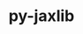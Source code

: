 ---
title: "py-jaxlib"
layout: cache
categories: [package, develop]
meta: {"versions": ["0.4.28", "0.4.3", "0.4.31"], "compilers": ["gcc@=11.4.0", "gcc@=13.2.0", "gcc@=9.4.0"], "oss": ["ubuntu20.04", "ubuntu22.04", "ubuntu24.04"], "platforms": ["linux"], "targets": ["aarch64", "neoverse_v1", "ppc64le", "x86_64_v3"], "stacks": ["e4s", "e4s-neoverse_v1", "e4s-power", "ml-linux-aarch64-cpu", "ml-linux-aarch64-cuda", "ml-linux-x86_64-cpu", "ml-linux-x86_64-cuda", "root"], "num_specs": 79, "num_specs_by_stack": {"root": 79, "e4s-power": 2, "e4s-neoverse_v1": 3, "e4s": 8, "ml-linux-aarch64-cpu": 14, "ml-linux-aarch64-cuda": 16, "ml-linux-x86_64-cpu": 16, "ml-linux-x86_64-cuda": 16}}
spec_details: [{"hash": "mm3jfiluusjzstmevbyrzot6gztkd2oj", "compiler": "gcc@=9.4.0", "versions": ["0.4.3"], "os": "ubuntu20.04", "platform": "linux", "target": "ppc64le", "variants": ["build_system=python_pip", "+cuda", "cuda_arch=70", "+nccl", "patches=4dfb9f3", "~rocm"], "stacks": ["root", "e4s-power"], "size": "-", "tarball": "https://binaries.spack.io/develop/build_cache/linux-ubuntu20.04-ppc64le/gcc-9.4.0/py-jaxlib-0.4.3/linux-ubuntu20.04-ppc64le-gcc-9.4.0-py-jaxlib-0.4.3-mm3jfiluusjzstmevbyrzot6gztkd2oj.spack"}, {"hash": "b3wkxexwfpt4bypsyhsbnpqor7hgoekw", "compiler": "gcc@=9.4.0", "versions": ["0.4.3"], "os": "ubuntu20.04", "platform": "linux", "target": "ppc64le", "variants": ["build_system=python_pip", "+cuda", "cuda_arch=70", "+nccl", "patches=4dfb9f3", "~rocm"], "stacks": ["root", "e4s-power"], "size": "-", "tarball": "https://binaries.spack.io/develop/build_cache/linux-ubuntu20.04-ppc64le/gcc-9.4.0/py-jaxlib-0.4.3/linux-ubuntu20.04-ppc64le-gcc-9.4.0-py-jaxlib-0.4.3-b3wkxexwfpt4bypsyhsbnpqor7hgoekw.spack"}, {"hash": "fv5ep4kpuacjq5g25bn42ejrj7dfqtea", "compiler": "gcc@=11.4.0", "versions": ["0.4.31"], "os": "ubuntu22.04", "platform": "linux", "target": "neoverse_v1", "variants": ["build_system=python_pip", "~cuda", "patches=2c5386e", "~rocm"], "stacks": ["root", "e4s-neoverse_v1"], "size": "-", "tarball": "https://binaries.spack.io/develop/build_cache/linux-ubuntu22.04-neoverse_v1/gcc-11.4.0/py-jaxlib-0.4.31/linux-ubuntu22.04-neoverse_v1-gcc-11.4.0-py-jaxlib-0.4.31-fv5ep4kpuacjq5g25bn42ejrj7dfqtea.spack"}, {"hash": "x5yz6vgygnohdhl6dnlnxejdjcune2hg", "compiler": "gcc@=11.4.0", "versions": ["0.4.31"], "os": "ubuntu22.04", "platform": "linux", "target": "neoverse_v1", "variants": ["build_system=python_pip", "~cuda", "patches=2c5386e", "~rocm"], "stacks": ["root", "e4s-neoverse_v1"], "size": "-", "tarball": "https://binaries.spack.io/develop/build_cache/linux-ubuntu22.04-neoverse_v1/gcc-11.4.0/py-jaxlib-0.4.31/linux-ubuntu22.04-neoverse_v1-gcc-11.4.0-py-jaxlib-0.4.31-x5yz6vgygnohdhl6dnlnxejdjcune2hg.spack"}, {"hash": "sthjijlumkvitg7knhw3zfhuizt2vmy6", "compiler": "gcc@=11.4.0", "versions": ["0.4.31"], "os": "ubuntu22.04", "platform": "linux", "target": "neoverse_v1", "variants": ["build_system=python_pip", "~cuda", "patches=2c5386e", "~rocm"], "stacks": ["root", "e4s-neoverse_v1"], "size": "-", "tarball": "https://binaries.spack.io/develop/build_cache/linux-ubuntu22.04-neoverse_v1/gcc-11.4.0/py-jaxlib-0.4.31/linux-ubuntu22.04-neoverse_v1-gcc-11.4.0-py-jaxlib-0.4.31-sthjijlumkvitg7knhw3zfhuizt2vmy6.spack"}, {"hash": "4pcpxmemr5ry3j36modoaheym2beo3kg", "compiler": "gcc@=11.4.0", "versions": ["0.4.31"], "os": "ubuntu22.04", "platform": "linux", "target": "x86_64_v3", "variants": ["build_system=python_pip", "~cuda", "~rocm"], "stacks": ["root", "e4s"], "size": "-", "tarball": "https://binaries.spack.io/develop/build_cache/linux-ubuntu22.04-x86_64_v3/gcc-11.4.0/py-jaxlib-0.4.31/linux-ubuntu22.04-x86_64_v3-gcc-11.4.0-py-jaxlib-0.4.31-4pcpxmemr5ry3j36modoaheym2beo3kg.spack"}, {"hash": "6somykklipkkyb6544yonddq7p6brbhi", "compiler": "gcc@=11.4.0", "versions": ["0.4.31"], "os": "ubuntu22.04", "platform": "linux", "target": "x86_64_v3", "variants": ["build_system=python_pip", "~cuda", "~rocm"], "stacks": ["root", "e4s"], "size": "-", "tarball": "https://binaries.spack.io/develop/build_cache/linux-ubuntu22.04-x86_64_v3/gcc-11.4.0/py-jaxlib-0.4.31/linux-ubuntu22.04-x86_64_v3-gcc-11.4.0-py-jaxlib-0.4.31-6somykklipkkyb6544yonddq7p6brbhi.spack"}, {"hash": "pvinkx7v23md6yvokuqjxkyhy2ncqhlp", "compiler": "gcc@=11.4.0", "versions": ["0.4.31"], "os": "ubuntu22.04", "platform": "linux", "target": "x86_64_v3", "variants": ["build_system=python_pip", "~cuda", "~rocm"], "stacks": ["root", "e4s"], "size": "-", "tarball": "https://binaries.spack.io/develop/build_cache/linux-ubuntu22.04-x86_64_v3/gcc-11.4.0/py-jaxlib-0.4.31/linux-ubuntu22.04-x86_64_v3-gcc-11.4.0-py-jaxlib-0.4.31-pvinkx7v23md6yvokuqjxkyhy2ncqhlp.spack"}, {"hash": "bg6uh2dhq2nbtrkdfr3pylpt4ot3sz7m", "compiler": "gcc@=11.4.0", "versions": ["0.4.31"], "os": "ubuntu22.04", "platform": "linux", "target": "x86_64_v3", "variants": ["build_system=python_pip", "~cuda", "~rocm"], "stacks": ["root", "e4s"], "size": "-", "tarball": "https://binaries.spack.io/develop/build_cache/linux-ubuntu22.04-x86_64_v3/gcc-11.4.0/py-jaxlib-0.4.31/linux-ubuntu22.04-x86_64_v3-gcc-11.4.0-py-jaxlib-0.4.31-bg6uh2dhq2nbtrkdfr3pylpt4ot3sz7m.spack"}, {"hash": "hrd2efgerwj376nb6vh2fivrzsi3x2xn", "compiler": "gcc@=11.4.0", "versions": ["0.4.31"], "os": "ubuntu22.04", "platform": "linux", "target": "x86_64_v3", "variants": ["build_system=python_pip", "~cuda", "~rocm"], "stacks": ["root", "e4s"], "size": "-", "tarball": "https://binaries.spack.io/develop/build_cache/linux-ubuntu22.04-x86_64_v3/gcc-11.4.0/py-jaxlib-0.4.31/linux-ubuntu22.04-x86_64_v3-gcc-11.4.0-py-jaxlib-0.4.31-hrd2efgerwj376nb6vh2fivrzsi3x2xn.spack"}, {"hash": "5d2cv2qk5wzurgsld23nxor72h7rilhe", "compiler": "gcc@=11.4.0", "versions": ["0.4.31"], "os": "ubuntu22.04", "platform": "linux", "target": "x86_64_v3", "variants": ["build_system=python_pip", "~cuda", "~rocm"], "stacks": ["root", "e4s"], "size": "-", "tarball": "https://binaries.spack.io/develop/build_cache/linux-ubuntu22.04-x86_64_v3/gcc-11.4.0/py-jaxlib-0.4.31/linux-ubuntu22.04-x86_64_v3-gcc-11.4.0-py-jaxlib-0.4.31-5d2cv2qk5wzurgsld23nxor72h7rilhe.spack"}, {"hash": "gropdmf6ij6nttgvmqnxj2apjnz2nyrn", "compiler": "gcc@=11.4.0", "versions": ["0.4.31"], "os": "ubuntu22.04", "platform": "linux", "target": "x86_64_v3", "variants": ["build_system=python_pip", "~cuda", "~rocm"], "stacks": ["root", "e4s"], "size": "-", "tarball": "https://binaries.spack.io/develop/build_cache/linux-ubuntu22.04-x86_64_v3/gcc-11.4.0/py-jaxlib-0.4.31/linux-ubuntu22.04-x86_64_v3-gcc-11.4.0-py-jaxlib-0.4.31-gropdmf6ij6nttgvmqnxj2apjnz2nyrn.spack"}, {"hash": "vkzayownfuzi6ycdlntsrygzpjt374kj", "compiler": "gcc@=11.4.0", "versions": ["0.4.31"], "os": "ubuntu22.04", "platform": "linux", "target": "x86_64_v3", "variants": ["build_system=python_pip", "~cuda", "~rocm"], "stacks": ["root", "e4s"], "size": "-", "tarball": "https://binaries.spack.io/develop/build_cache/linux-ubuntu22.04-x86_64_v3/gcc-11.4.0/py-jaxlib-0.4.31/linux-ubuntu22.04-x86_64_v3-gcc-11.4.0-py-jaxlib-0.4.31-vkzayownfuzi6ycdlntsrygzpjt374kj.spack"}, {"hash": "6jnjk3c6463tui6jzcsaaaupgfisbfly", "compiler": "gcc@=13.2.0", "versions": ["0.4.28"], "os": "ubuntu24.04", "platform": "linux", "target": "aarch64", "variants": ["build_system=python_pip", "~cuda", "patches=2c5386e", "~rocm"], "stacks": ["ml-linux-aarch64-cpu", "root"], "size": "-", "tarball": "https://binaries.spack.io/develop/build_cache/linux-ubuntu24.04-aarch64/gcc-13.2.0/py-jaxlib-0.4.28/linux-ubuntu24.04-aarch64-gcc-13.2.0-py-jaxlib-0.4.28-6jnjk3c6463tui6jzcsaaaupgfisbfly.spack"}, {"hash": "b7ctjr2ecjkratkxqbp4onbyjo53nem6", "compiler": "gcc@=13.2.0", "versions": ["0.4.28"], "os": "ubuntu24.04", "platform": "linux", "target": "aarch64", "variants": ["build_system=python_pip", "+cuda", "cuda_arch=80", "+nccl", "patches=2c5386e", "~rocm"], "stacks": ["ml-linux-aarch64-cuda", "root"], "size": "-", "tarball": "https://binaries.spack.io/develop/build_cache/linux-ubuntu24.04-aarch64/gcc-13.2.0/py-jaxlib-0.4.28/linux-ubuntu24.04-aarch64-gcc-13.2.0-py-jaxlib-0.4.28-b7ctjr2ecjkratkxqbp4onbyjo53nem6.spack"}, {"hash": "e56ul734nyu7rdd3nrfhgkbdr2tjujmr", "compiler": "gcc@=13.2.0", "versions": ["0.4.28"], "os": "ubuntu24.04", "platform": "linux", "target": "aarch64", "variants": ["build_system=python_pip", "+cuda", "cuda_arch=80", "+nccl", "patches=2c5386e", "~rocm"], "stacks": ["ml-linux-aarch64-cuda", "root"], "size": "-", "tarball": "https://binaries.spack.io/develop/build_cache/linux-ubuntu24.04-aarch64/gcc-13.2.0/py-jaxlib-0.4.28/linux-ubuntu24.04-aarch64-gcc-13.2.0-py-jaxlib-0.4.28-e56ul734nyu7rdd3nrfhgkbdr2tjujmr.spack"}, {"hash": "plqtlkqwc3dedvqijuulbyn3n5gdpdqb", "compiler": "gcc@=13.2.0", "versions": ["0.4.28"], "os": "ubuntu24.04", "platform": "linux", "target": "aarch64", "variants": ["build_system=python_pip", "+cuda", "cuda_arch=80", "+nccl", "patches=2c5386e", "~rocm"], "stacks": ["ml-linux-aarch64-cuda", "root"], "size": "-", "tarball": "https://binaries.spack.io/develop/build_cache/linux-ubuntu24.04-aarch64/gcc-13.2.0/py-jaxlib-0.4.28/linux-ubuntu24.04-aarch64-gcc-13.2.0-py-jaxlib-0.4.28-plqtlkqwc3dedvqijuulbyn3n5gdpdqb.spack"}, {"hash": "zghb4udhay5g2wjtd2ietawx2hcaqyf4", "compiler": "gcc@=13.2.0", "versions": ["0.4.28"], "os": "ubuntu24.04", "platform": "linux", "target": "aarch64", "variants": ["build_system=python_pip", "~cuda", "patches=2c5386e", "~rocm"], "stacks": ["ml-linux-aarch64-cpu", "root"], "size": "-", "tarball": "https://binaries.spack.io/develop/build_cache/linux-ubuntu24.04-aarch64/gcc-13.2.0/py-jaxlib-0.4.28/linux-ubuntu24.04-aarch64-gcc-13.2.0-py-jaxlib-0.4.28-zghb4udhay5g2wjtd2ietawx2hcaqyf4.spack"}, {"hash": "l2cbj5czl7aamkqf4anecqtxowryw42l", "compiler": "gcc@=13.2.0", "versions": ["0.4.28"], "os": "ubuntu24.04", "platform": "linux", "target": "aarch64", "variants": ["build_system=python_pip", "+cuda", "cuda_arch=80", "+nccl", "patches=2c5386e", "~rocm"], "stacks": ["ml-linux-aarch64-cuda", "root"], "size": "-", "tarball": "https://binaries.spack.io/develop/build_cache/linux-ubuntu24.04-aarch64/gcc-13.2.0/py-jaxlib-0.4.28/linux-ubuntu24.04-aarch64-gcc-13.2.0-py-jaxlib-0.4.28-l2cbj5czl7aamkqf4anecqtxowryw42l.spack"}, {"hash": "oqs5dowvk7hoou4adgciojzgdaxmkoap", "compiler": "gcc@=13.2.0", "versions": ["0.4.28"], "os": "ubuntu24.04", "platform": "linux", "target": "aarch64", "variants": ["build_system=python_pip", "+cuda", "cuda_arch=80", "+nccl", "patches=2c5386e", "~rocm"], "stacks": ["ml-linux-aarch64-cuda", "root"], "size": "-", "tarball": "https://binaries.spack.io/develop/build_cache/linux-ubuntu24.04-aarch64/gcc-13.2.0/py-jaxlib-0.4.28/linux-ubuntu24.04-aarch64-gcc-13.2.0-py-jaxlib-0.4.28-oqs5dowvk7hoou4adgciojzgdaxmkoap.spack"}, {"hash": "uqg7jshipr7zb3de33wubeuyyzfzhkho", "compiler": "gcc@=13.2.0", "versions": ["0.4.28"], "os": "ubuntu24.04", "platform": "linux", "target": "aarch64", "variants": ["build_system=python_pip", "~cuda", "patches=2c5386e", "~rocm"], "stacks": ["ml-linux-aarch64-cpu", "root"], "size": "-", "tarball": "https://binaries.spack.io/develop/build_cache/linux-ubuntu24.04-aarch64/gcc-13.2.0/py-jaxlib-0.4.28/linux-ubuntu24.04-aarch64-gcc-13.2.0-py-jaxlib-0.4.28-uqg7jshipr7zb3de33wubeuyyzfzhkho.spack"}, {"hash": "54em6rwzkceytus6qmanan57fnzjp364", "compiler": "gcc@=13.2.0", "versions": ["0.4.28"], "os": "ubuntu24.04", "platform": "linux", "target": "aarch64", "variants": ["build_system=python_pip", "+cuda", "cuda_arch=80", "+nccl", "patches=2c5386e", "~rocm"], "stacks": ["ml-linux-aarch64-cuda", "root"], "size": "-", "tarball": "https://binaries.spack.io/develop/build_cache/linux-ubuntu24.04-aarch64/gcc-13.2.0/py-jaxlib-0.4.28/linux-ubuntu24.04-aarch64-gcc-13.2.0-py-jaxlib-0.4.28-54em6rwzkceytus6qmanan57fnzjp364.spack"}, {"hash": "atqg7jikbzym5spzustjd6napkt7eauz", "compiler": "gcc@=13.2.0", "versions": ["0.4.28"], "os": "ubuntu24.04", "platform": "linux", "target": "aarch64", "variants": ["build_system=python_pip", "+cuda", "cuda_arch=80", "+nccl", "patches=2c5386e", "~rocm"], "stacks": ["ml-linux-aarch64-cuda", "root"], "size": "-", "tarball": "https://binaries.spack.io/develop/build_cache/linux-ubuntu24.04-aarch64/gcc-13.2.0/py-jaxlib-0.4.28/linux-ubuntu24.04-aarch64-gcc-13.2.0-py-jaxlib-0.4.28-atqg7jikbzym5spzustjd6napkt7eauz.spack"}, {"hash": "k7uqrgyjwpi22p7acfd7alszzog6puic", "compiler": "gcc@=13.2.0", "versions": ["0.4.28"], "os": "ubuntu24.04", "platform": "linux", "target": "aarch64", "variants": ["build_system=python_pip", "~cuda", "patches=2c5386e", "~rocm"], "stacks": ["ml-linux-aarch64-cpu", "root"], "size": "-", "tarball": "https://binaries.spack.io/develop/build_cache/linux-ubuntu24.04-aarch64/gcc-13.2.0/py-jaxlib-0.4.28/linux-ubuntu24.04-aarch64-gcc-13.2.0-py-jaxlib-0.4.28-k7uqrgyjwpi22p7acfd7alszzog6puic.spack"}, {"hash": "v7cm72h4ad773bppabzwk55nog3uroww", "compiler": "gcc@=13.2.0", "versions": ["0.4.28"], "os": "ubuntu24.04", "platform": "linux", "target": "aarch64", "variants": ["build_system=python_pip", "~cuda", "patches=2c5386e", "~rocm"], "stacks": ["ml-linux-aarch64-cpu", "root"], "size": "-", "tarball": "https://binaries.spack.io/develop/build_cache/linux-ubuntu24.04-aarch64/gcc-13.2.0/py-jaxlib-0.4.28/linux-ubuntu24.04-aarch64-gcc-13.2.0-py-jaxlib-0.4.28-v7cm72h4ad773bppabzwk55nog3uroww.spack"}, {"hash": "r5pnqi3s75zxhd2fz226sj2yjfghmoyv", "compiler": "gcc@=13.2.0", "versions": ["0.4.28"], "os": "ubuntu24.04", "platform": "linux", "target": "aarch64", "variants": ["build_system=python_pip", "~cuda", "patches=2c5386e", "~rocm"], "stacks": ["ml-linux-aarch64-cpu", "root"], "size": "-", "tarball": "https://binaries.spack.io/develop/build_cache/linux-ubuntu24.04-aarch64/gcc-13.2.0/py-jaxlib-0.4.28/linux-ubuntu24.04-aarch64-gcc-13.2.0-py-jaxlib-0.4.28-r5pnqi3s75zxhd2fz226sj2yjfghmoyv.spack"}, {"hash": "iqdpe33iu3goacr33drkdklmiaw7dg2q", "compiler": "gcc@=13.2.0", "versions": ["0.4.28"], "os": "ubuntu24.04", "platform": "linux", "target": "aarch64", "variants": ["build_system=python_pip", "+cuda", "cuda_arch=80", "+nccl", "patches=2c5386e", "~rocm"], "stacks": ["root"], "size": "-", "tarball": "https://binaries.spack.io/develop/build_cache/linux-ubuntu24.04-aarch64/gcc-13.2.0/py-jaxlib-0.4.28/linux-ubuntu24.04-aarch64-gcc-13.2.0-py-jaxlib-0.4.28-iqdpe33iu3goacr33drkdklmiaw7dg2q.spack"}, {"hash": "hupfwg3sdozllbx5nve2c5vnfq4hbw4g", "compiler": "gcc@=13.2.0", "versions": ["0.4.28"], "os": "ubuntu24.04", "platform": "linux", "target": "aarch64", "variants": ["build_system=python_pip", "~cuda", "patches=2c5386e", "~rocm"], "stacks": ["ml-linux-aarch64-cpu", "root"], "size": "-", "tarball": "https://binaries.spack.io/develop/build_cache/linux-ubuntu24.04-aarch64/gcc-13.2.0/py-jaxlib-0.4.28/linux-ubuntu24.04-aarch64-gcc-13.2.0-py-jaxlib-0.4.28-hupfwg3sdozllbx5nve2c5vnfq4hbw4g.spack"}, {"hash": "ujg4fmalwk7t2aodhjyzx2sbb2qy5i66", "compiler": "gcc@=13.2.0", "versions": ["0.4.28"], "os": "ubuntu24.04", "platform": "linux", "target": "aarch64", "variants": ["build_system=python_pip", "+cuda", "cuda_arch=80", "+nccl", "patches=2c5386e", "~rocm"], "stacks": ["ml-linux-aarch64-cuda", "root"], "size": "-", "tarball": "https://binaries.spack.io/develop/build_cache/linux-ubuntu24.04-aarch64/gcc-13.2.0/py-jaxlib-0.4.28/linux-ubuntu24.04-aarch64-gcc-13.2.0-py-jaxlib-0.4.28-ujg4fmalwk7t2aodhjyzx2sbb2qy5i66.spack"}, {"hash": "werzs63msvmoi2kqbjquibuoxpipno6j", "compiler": "gcc@=13.2.0", "versions": ["0.4.31"], "os": "ubuntu24.04", "platform": "linux", "target": "aarch64", "variants": ["build_system=python_pip", "+cuda", "cuda_arch=80", "+nccl", "patches=2c5386e", "~rocm"], "stacks": ["ml-linux-aarch64-cuda", "root"], "size": "-", "tarball": "https://binaries.spack.io/develop/build_cache/linux-ubuntu24.04-aarch64/gcc-13.2.0/py-jaxlib-0.4.31/linux-ubuntu24.04-aarch64-gcc-13.2.0-py-jaxlib-0.4.31-werzs63msvmoi2kqbjquibuoxpipno6j.spack"}, {"hash": "socivc7jcqn7ryc2vdhvjzzvcxidrdno", "compiler": "gcc@=13.2.0", "versions": ["0.4.31"], "os": "ubuntu24.04", "platform": "linux", "target": "aarch64", "variants": ["build_system=python_pip", "+cuda", "cuda_arch=80", "+nccl", "patches=2c5386e", "~rocm"], "stacks": ["ml-linux-aarch64-cuda", "root"], "size": "-", "tarball": "https://binaries.spack.io/develop/build_cache/linux-ubuntu24.04-aarch64/gcc-13.2.0/py-jaxlib-0.4.31/linux-ubuntu24.04-aarch64-gcc-13.2.0-py-jaxlib-0.4.31-socivc7jcqn7ryc2vdhvjzzvcxidrdno.spack"}, {"hash": "krjdr75kvu3kozivbjuhogstbb33n3au", "compiler": "gcc@=13.2.0", "versions": ["0.4.31"], "os": "ubuntu24.04", "platform": "linux", "target": "aarch64", "variants": ["build_system=python_pip", "~cuda", "patches=2c5386e", "~rocm"], "stacks": ["ml-linux-aarch64-cpu", "root"], "size": "-", "tarball": "https://binaries.spack.io/develop/build_cache/linux-ubuntu24.04-aarch64/gcc-13.2.0/py-jaxlib-0.4.31/linux-ubuntu24.04-aarch64-gcc-13.2.0-py-jaxlib-0.4.31-krjdr75kvu3kozivbjuhogstbb33n3au.spack"}, {"hash": "no2ryicaaqqp7fhri5cmijrnmh6hm36p", "compiler": "gcc@=13.2.0", "versions": ["0.4.31"], "os": "ubuntu24.04", "platform": "linux", "target": "aarch64", "variants": ["build_system=python_pip", "+cuda", "cuda_arch=80", "+nccl", "patches=2c5386e", "~rocm"], "stacks": ["ml-linux-aarch64-cuda", "root"], "size": "-", "tarball": "https://binaries.spack.io/develop/build_cache/linux-ubuntu24.04-aarch64/gcc-13.2.0/py-jaxlib-0.4.31/linux-ubuntu24.04-aarch64-gcc-13.2.0-py-jaxlib-0.4.31-no2ryicaaqqp7fhri5cmijrnmh6hm36p.spack"}, {"hash": "ii2tqemveyx4kmezscj2njwb2p6xfabw", "compiler": "gcc@=13.2.0", "versions": ["0.4.31"], "os": "ubuntu24.04", "platform": "linux", "target": "aarch64", "variants": ["build_system=python_pip", "~cuda", "patches=2c5386e", "~rocm"], "stacks": ["ml-linux-aarch64-cpu", "root"], "size": "-", "tarball": "https://binaries.spack.io/develop/build_cache/linux-ubuntu24.04-aarch64/gcc-13.2.0/py-jaxlib-0.4.31/linux-ubuntu24.04-aarch64-gcc-13.2.0-py-jaxlib-0.4.31-ii2tqemveyx4kmezscj2njwb2p6xfabw.spack"}, {"hash": "vglodwzxzmshyjmhdb7vm63oflctuodx", "compiler": "gcc@=13.2.0", "versions": ["0.4.31"], "os": "ubuntu24.04", "platform": "linux", "target": "aarch64", "variants": ["build_system=python_pip", "~cuda", "patches=2c5386e", "~rocm"], "stacks": ["ml-linux-aarch64-cpu", "root"], "size": "-", "tarball": "https://binaries.spack.io/develop/build_cache/linux-ubuntu24.04-aarch64/gcc-13.2.0/py-jaxlib-0.4.31/linux-ubuntu24.04-aarch64-gcc-13.2.0-py-jaxlib-0.4.31-vglodwzxzmshyjmhdb7vm63oflctuodx.spack"}, {"hash": "3fmwy6qh735tamgigs7byxik6zkrhkik", "compiler": "gcc@=13.2.0", "versions": ["0.4.31"], "os": "ubuntu24.04", "platform": "linux", "target": "aarch64", "variants": ["build_system=python_pip", "~cuda", "patches=2c5386e", "~rocm"], "stacks": ["ml-linux-aarch64-cpu", "root"], "size": "-", "tarball": "https://binaries.spack.io/develop/build_cache/linux-ubuntu24.04-aarch64/gcc-13.2.0/py-jaxlib-0.4.31/linux-ubuntu24.04-aarch64-gcc-13.2.0-py-jaxlib-0.4.31-3fmwy6qh735tamgigs7byxik6zkrhkik.spack"}, {"hash": "v62fzhe2cyyk3lqvkqvif2nd7pf4pkiy", "compiler": "gcc@=13.2.0", "versions": ["0.4.31"], "os": "ubuntu24.04", "platform": "linux", "target": "aarch64", "variants": ["build_system=python_pip", "~cuda", "patches=2c5386e", "~rocm"], "stacks": ["ml-linux-aarch64-cpu", "root"], "size": "-", "tarball": "https://binaries.spack.io/develop/build_cache/linux-ubuntu24.04-aarch64/gcc-13.2.0/py-jaxlib-0.4.31/linux-ubuntu24.04-aarch64-gcc-13.2.0-py-jaxlib-0.4.31-v62fzhe2cyyk3lqvkqvif2nd7pf4pkiy.spack"}, {"hash": "2er6ualf6yg5yxpsaoxxwuss3eybciyi", "compiler": "gcc@=13.2.0", "versions": ["0.4.31"], "os": "ubuntu24.04", "platform": "linux", "target": "aarch64", "variants": ["build_system=python_pip", "~cuda", "patches=2c5386e", "~rocm"], "stacks": ["ml-linux-aarch64-cpu", "root"], "size": "-", "tarball": "https://binaries.spack.io/develop/build_cache/linux-ubuntu24.04-aarch64/gcc-13.2.0/py-jaxlib-0.4.31/linux-ubuntu24.04-aarch64-gcc-13.2.0-py-jaxlib-0.4.31-2er6ualf6yg5yxpsaoxxwuss3eybciyi.spack"}, {"hash": "dmu6mdly6heieh3utauf5rc77lepz7ju", "compiler": "gcc@=13.2.0", "versions": ["0.4.31"], "os": "ubuntu24.04", "platform": "linux", "target": "aarch64", "variants": ["build_system=python_pip", "+cuda", "cuda_arch=80", "+nccl", "patches=2c5386e", "~rocm"], "stacks": ["ml-linux-aarch64-cuda", "root"], "size": "-", "tarball": "https://binaries.spack.io/develop/build_cache/linux-ubuntu24.04-aarch64/gcc-13.2.0/py-jaxlib-0.4.31/linux-ubuntu24.04-aarch64-gcc-13.2.0-py-jaxlib-0.4.31-dmu6mdly6heieh3utauf5rc77lepz7ju.spack"}, {"hash": "jl2f3mis32aypdo7k7pbsndd2jjem6r6", "compiler": "gcc@=13.2.0", "versions": ["0.4.31"], "os": "ubuntu24.04", "platform": "linux", "target": "aarch64", "variants": ["build_system=python_pip", "+cuda", "cuda_arch=80", "+nccl", "patches=2c5386e", "~rocm"], "stacks": ["ml-linux-aarch64-cuda", "root"], "size": "-", "tarball": "https://binaries.spack.io/develop/build_cache/linux-ubuntu24.04-aarch64/gcc-13.2.0/py-jaxlib-0.4.31/linux-ubuntu24.04-aarch64-gcc-13.2.0-py-jaxlib-0.4.31-jl2f3mis32aypdo7k7pbsndd2jjem6r6.spack"}, {"hash": "nlprm2fmjz2yhopib2hkjpq55x7gtmxf", "compiler": "gcc@=13.2.0", "versions": ["0.4.31"], "os": "ubuntu24.04", "platform": "linux", "target": "aarch64", "variants": ["build_system=python_pip", "+cuda", "cuda_arch=80", "+nccl", "patches=2c5386e", "~rocm"], "stacks": ["ml-linux-aarch64-cuda", "root"], "size": "-", "tarball": "https://binaries.spack.io/develop/build_cache/linux-ubuntu24.04-aarch64/gcc-13.2.0/py-jaxlib-0.4.31/linux-ubuntu24.04-aarch64-gcc-13.2.0-py-jaxlib-0.4.31-nlprm2fmjz2yhopib2hkjpq55x7gtmxf.spack"}, {"hash": "qtcnljvbv4q7ewuawjz3i7akdsz7uufr", "compiler": "gcc@=13.2.0", "versions": ["0.4.31"], "os": "ubuntu24.04", "platform": "linux", "target": "aarch64", "variants": ["build_system=python_pip", "~cuda", "patches=2c5386e", "~rocm"], "stacks": ["ml-linux-aarch64-cpu", "root"], "size": "-", "tarball": "https://binaries.spack.io/develop/build_cache/linux-ubuntu24.04-aarch64/gcc-13.2.0/py-jaxlib-0.4.31/linux-ubuntu24.04-aarch64-gcc-13.2.0-py-jaxlib-0.4.31-qtcnljvbv4q7ewuawjz3i7akdsz7uufr.spack"}, {"hash": "umkcib2k6jw73thvj6p6f3xd7uiauvwd", "compiler": "gcc@=13.2.0", "versions": ["0.4.31"], "os": "ubuntu24.04", "platform": "linux", "target": "aarch64", "variants": ["build_system=python_pip", "+cuda", "cuda_arch=80", "+nccl", "patches=2c5386e", "~rocm"], "stacks": ["ml-linux-aarch64-cuda", "root"], "size": "-", "tarball": "https://binaries.spack.io/develop/build_cache/linux-ubuntu24.04-aarch64/gcc-13.2.0/py-jaxlib-0.4.31/linux-ubuntu24.04-aarch64-gcc-13.2.0-py-jaxlib-0.4.31-umkcib2k6jw73thvj6p6f3xd7uiauvwd.spack"}, {"hash": "akiuzzfw3heoi4x4tn7y5z2lyu5nxwon", "compiler": "gcc@=13.2.0", "versions": ["0.4.31"], "os": "ubuntu24.04", "platform": "linux", "target": "aarch64", "variants": ["build_system=python_pip", "+cuda", "cuda_arch=80", "+nccl", "patches=2c5386e", "~rocm"], "stacks": ["root"], "size": "-", "tarball": "https://binaries.spack.io/develop/build_cache/linux-ubuntu24.04-aarch64/gcc-13.2.0/py-jaxlib-0.4.31/linux-ubuntu24.04-aarch64-gcc-13.2.0-py-jaxlib-0.4.31-akiuzzfw3heoi4x4tn7y5z2lyu5nxwon.spack"}, {"hash": "hinleowtdwngo4pmd64fqc42lyyxgm2q", "compiler": "gcc@=13.2.0", "versions": ["0.4.31"], "os": "ubuntu24.04", "platform": "linux", "target": "aarch64", "variants": ["build_system=python_pip", "+cuda", "cuda_arch=80", "+nccl", "patches=2c5386e", "~rocm"], "stacks": ["ml-linux-aarch64-cuda", "root"], "size": "-", "tarball": "https://binaries.spack.io/develop/build_cache/linux-ubuntu24.04-aarch64/gcc-13.2.0/py-jaxlib-0.4.31/linux-ubuntu24.04-aarch64-gcc-13.2.0-py-jaxlib-0.4.31-hinleowtdwngo4pmd64fqc42lyyxgm2q.spack"}, {"hash": "a7dwoeqn7nlriwsu7mlprekhl7xjzuea", "compiler": "gcc@=13.2.0", "versions": ["0.4.28"], "os": "ubuntu24.04", "platform": "linux", "target": "x86_64_v3", "variants": ["build_system=python_pip", "~cuda", "~rocm"], "stacks": ["root", "ml-linux-x86_64-cpu"], "size": "-", "tarball": "https://binaries.spack.io/develop/build_cache/linux-ubuntu24.04-x86_64_v3/gcc-13.2.0/py-jaxlib-0.4.28/linux-ubuntu24.04-x86_64_v3-gcc-13.2.0-py-jaxlib-0.4.28-a7dwoeqn7nlriwsu7mlprekhl7xjzuea.spack"}, {"hash": "djzwfvlegavho3omgikurt23pqkfxdja", "compiler": "gcc@=13.2.0", "versions": ["0.4.28"], "os": "ubuntu24.04", "platform": "linux", "target": "x86_64_v3", "variants": ["build_system=python_pip", "~cuda", "~rocm"], "stacks": ["root", "ml-linux-x86_64-cpu"], "size": "-", "tarball": "https://binaries.spack.io/develop/build_cache/linux-ubuntu24.04-x86_64_v3/gcc-13.2.0/py-jaxlib-0.4.28/linux-ubuntu24.04-x86_64_v3-gcc-13.2.0-py-jaxlib-0.4.28-djzwfvlegavho3omgikurt23pqkfxdja.spack"}, {"hash": "tgvpgfuhgk2zikgfcrqyn3jzuxihd6lt", "compiler": "gcc@=13.2.0", "versions": ["0.4.28"], "os": "ubuntu24.04", "platform": "linux", "target": "x86_64_v3", "variants": ["build_system=python_pip", "~cuda", "~rocm"], "stacks": ["root", "ml-linux-x86_64-cpu"], "size": "-", "tarball": "https://binaries.spack.io/develop/build_cache/linux-ubuntu24.04-x86_64_v3/gcc-13.2.0/py-jaxlib-0.4.28/linux-ubuntu24.04-x86_64_v3-gcc-13.2.0-py-jaxlib-0.4.28-tgvpgfuhgk2zikgfcrqyn3jzuxihd6lt.spack"}, {"hash": "rbzxu53ncs3ba4dhy3kfvfhi2yud77xt", "compiler": "gcc@=13.2.0", "versions": ["0.4.28"], "os": "ubuntu24.04", "platform": "linux", "target": "x86_64_v3", "variants": ["build_system=python_pip", "+cuda", "cuda_arch=80", "+nccl", "~rocm"], "stacks": ["root", "ml-linux-x86_64-cuda"], "size": "-", "tarball": "https://binaries.spack.io/develop/build_cache/linux-ubuntu24.04-x86_64_v3/gcc-13.2.0/py-jaxlib-0.4.28/linux-ubuntu24.04-x86_64_v3-gcc-13.2.0-py-jaxlib-0.4.28-rbzxu53ncs3ba4dhy3kfvfhi2yud77xt.spack"}, {"hash": "n6irsybr7svzbry7r3n6ypjkzvizihls", "compiler": "gcc@=13.2.0", "versions": ["0.4.28"], "os": "ubuntu24.04", "platform": "linux", "target": "x86_64_v3", "variants": ["build_system=python_pip", "+cuda", "cuda_arch=80", "+nccl", "~rocm"], "stacks": ["root", "ml-linux-x86_64-cuda"], "size": "-", "tarball": "https://binaries.spack.io/develop/build_cache/linux-ubuntu24.04-x86_64_v3/gcc-13.2.0/py-jaxlib-0.4.28/linux-ubuntu24.04-x86_64_v3-gcc-13.2.0-py-jaxlib-0.4.28-n6irsybr7svzbry7r3n6ypjkzvizihls.spack"}, {"hash": "owtkm3ts4kckn5z7q3jq6qjudopv5peb", "compiler": "gcc@=13.2.0", "versions": ["0.4.28"], "os": "ubuntu24.04", "platform": "linux", "target": "x86_64_v3", "variants": ["build_system=python_pip", "~cuda", "~rocm"], "stacks": ["root", "ml-linux-x86_64-cpu"], "size": "-", "tarball": "https://binaries.spack.io/develop/build_cache/linux-ubuntu24.04-x86_64_v3/gcc-13.2.0/py-jaxlib-0.4.28/linux-ubuntu24.04-x86_64_v3-gcc-13.2.0-py-jaxlib-0.4.28-owtkm3ts4kckn5z7q3jq6qjudopv5peb.spack"}, {"hash": "bmlwq2cqnmbwmlpgiuf53fzo226q4btd", "compiler": "gcc@=13.2.0", "versions": ["0.4.28"], "os": "ubuntu24.04", "platform": "linux", "target": "x86_64_v3", "variants": ["build_system=python_pip", "+cuda", "cuda_arch=80", "+nccl", "~rocm"], "stacks": ["root", "ml-linux-x86_64-cuda"], "size": "-", "tarball": "https://binaries.spack.io/develop/build_cache/linux-ubuntu24.04-x86_64_v3/gcc-13.2.0/py-jaxlib-0.4.28/linux-ubuntu24.04-x86_64_v3-gcc-13.2.0-py-jaxlib-0.4.28-bmlwq2cqnmbwmlpgiuf53fzo226q4btd.spack"}, {"hash": "2qxwqoi4bjr6be6q5hyn3f4i6tcwhkrq", "compiler": "gcc@=13.2.0", "versions": ["0.4.28"], "os": "ubuntu24.04", "platform": "linux", "target": "x86_64_v3", "variants": ["build_system=python_pip", "~cuda", "~rocm"], "stacks": ["root", "ml-linux-x86_64-cpu"], "size": "-", "tarball": "https://binaries.spack.io/develop/build_cache/linux-ubuntu24.04-x86_64_v3/gcc-13.2.0/py-jaxlib-0.4.28/linux-ubuntu24.04-x86_64_v3-gcc-13.2.0-py-jaxlib-0.4.28-2qxwqoi4bjr6be6q5hyn3f4i6tcwhkrq.spack"}, {"hash": "etdvirirfkt75sk5yh7kkgxld5em5tvz", "compiler": "gcc@=13.2.0", "versions": ["0.4.28"], "os": "ubuntu24.04", "platform": "linux", "target": "x86_64_v3", "variants": ["build_system=python_pip", "+cuda", "cuda_arch=80", "+nccl", "~rocm"], "stacks": ["root", "ml-linux-x86_64-cuda"], "size": "-", "tarball": "https://binaries.spack.io/develop/build_cache/linux-ubuntu24.04-x86_64_v3/gcc-13.2.0/py-jaxlib-0.4.28/linux-ubuntu24.04-x86_64_v3-gcc-13.2.0-py-jaxlib-0.4.28-etdvirirfkt75sk5yh7kkgxld5em5tvz.spack"}, {"hash": "ddsy2prh4wyw4t6ymj55obofxlmm25yi", "compiler": "gcc@=13.2.0", "versions": ["0.4.28"], "os": "ubuntu24.04", "platform": "linux", "target": "x86_64_v3", "variants": ["build_system=python_pip", "+cuda", "cuda_arch=80", "+nccl", "~rocm"], "stacks": ["root", "ml-linux-x86_64-cuda"], "size": "-", "tarball": "https://binaries.spack.io/develop/build_cache/linux-ubuntu24.04-x86_64_v3/gcc-13.2.0/py-jaxlib-0.4.28/linux-ubuntu24.04-x86_64_v3-gcc-13.2.0-py-jaxlib-0.4.28-ddsy2prh4wyw4t6ymj55obofxlmm25yi.spack"}, {"hash": "jyytvvsvxnanfhtl3nnxmta4r2v6shkp", "compiler": "gcc@=13.2.0", "versions": ["0.4.28"], "os": "ubuntu24.04", "platform": "linux", "target": "x86_64_v3", "variants": ["build_system=python_pip", "~cuda", "~rocm"], "stacks": ["root", "ml-linux-x86_64-cpu"], "size": "-", "tarball": "https://binaries.spack.io/develop/build_cache/linux-ubuntu24.04-x86_64_v3/gcc-13.2.0/py-jaxlib-0.4.28/linux-ubuntu24.04-x86_64_v3-gcc-13.2.0-py-jaxlib-0.4.28-jyytvvsvxnanfhtl3nnxmta4r2v6shkp.spack"}, {"hash": "7wcdjqe2mi6dbzj4mknbljvwpofrxo6i", "compiler": "gcc@=13.2.0", "versions": ["0.4.28"], "os": "ubuntu24.04", "platform": "linux", "target": "x86_64_v3", "variants": ["build_system=python_pip", "~cuda", "~rocm"], "stacks": ["root", "ml-linux-x86_64-cpu"], "size": "-", "tarball": "https://binaries.spack.io/develop/build_cache/linux-ubuntu24.04-x86_64_v3/gcc-13.2.0/py-jaxlib-0.4.28/linux-ubuntu24.04-x86_64_v3-gcc-13.2.0-py-jaxlib-0.4.28-7wcdjqe2mi6dbzj4mknbljvwpofrxo6i.spack"}, {"hash": "ncd4n6mnodvnwy3erg4w77kbq5sy5gw5", "compiler": "gcc@=13.2.0", "versions": ["0.4.28"], "os": "ubuntu24.04", "platform": "linux", "target": "x86_64_v3", "variants": ["build_system=python_pip", "+cuda", "cuda_arch=80", "+nccl", "~rocm"], "stacks": ["root"], "size": "-", "tarball": "https://binaries.spack.io/develop/build_cache/linux-ubuntu24.04-x86_64_v3/gcc-13.2.0/py-jaxlib-0.4.28/linux-ubuntu24.04-x86_64_v3-gcc-13.2.0-py-jaxlib-0.4.28-ncd4n6mnodvnwy3erg4w77kbq5sy5gw5.spack"}, {"hash": "na3inojxwr3h7d4cor6qrryuyo5zx4qb", "compiler": "gcc@=13.2.0", "versions": ["0.4.28"], "os": "ubuntu24.04", "platform": "linux", "target": "x86_64_v3", "variants": ["build_system=python_pip", "+cuda", "cuda_arch=80", "+nccl", "~rocm"], "stacks": ["root", "ml-linux-x86_64-cuda"], "size": "-", "tarball": "https://binaries.spack.io/develop/build_cache/linux-ubuntu24.04-x86_64_v3/gcc-13.2.0/py-jaxlib-0.4.28/linux-ubuntu24.04-x86_64_v3-gcc-13.2.0-py-jaxlib-0.4.28-na3inojxwr3h7d4cor6qrryuyo5zx4qb.spack"}, {"hash": "r2kmwpyivkevvftox46vedwy7vrighe6", "compiler": "gcc@=13.2.0", "versions": ["0.4.28"], "os": "ubuntu24.04", "platform": "linux", "target": "x86_64_v3", "variants": ["build_system=python_pip", "+cuda", "cuda_arch=80", "+nccl", "~rocm"], "stacks": ["root", "ml-linux-x86_64-cuda"], "size": "-", "tarball": "https://binaries.spack.io/develop/build_cache/linux-ubuntu24.04-x86_64_v3/gcc-13.2.0/py-jaxlib-0.4.28/linux-ubuntu24.04-x86_64_v3-gcc-13.2.0-py-jaxlib-0.4.28-r2kmwpyivkevvftox46vedwy7vrighe6.spack"}, {"hash": "b4nwwvj7liioaewvue2uese6ux3kpujf", "compiler": "gcc@=13.2.0", "versions": ["0.4.28"], "os": "ubuntu24.04", "platform": "linux", "target": "x86_64_v3", "variants": ["build_system=python_pip", "~cuda", "~rocm"], "stacks": ["root", "ml-linux-x86_64-cpu"], "size": "-", "tarball": "https://binaries.spack.io/develop/build_cache/linux-ubuntu24.04-x86_64_v3/gcc-13.2.0/py-jaxlib-0.4.28/linux-ubuntu24.04-x86_64_v3-gcc-13.2.0-py-jaxlib-0.4.28-b4nwwvj7liioaewvue2uese6ux3kpujf.spack"}, {"hash": "qzpi4ombk74ysve754b5ajyakomwn4iy", "compiler": "gcc@=13.2.0", "versions": ["0.4.28"], "os": "ubuntu24.04", "platform": "linux", "target": "x86_64_v3", "variants": ["build_system=python_pip", "+cuda", "cuda_arch=80", "+nccl", "~rocm"], "stacks": ["root", "ml-linux-x86_64-cuda"], "size": "-", "tarball": "https://binaries.spack.io/develop/build_cache/linux-ubuntu24.04-x86_64_v3/gcc-13.2.0/py-jaxlib-0.4.28/linux-ubuntu24.04-x86_64_v3-gcc-13.2.0-py-jaxlib-0.4.28-qzpi4ombk74ysve754b5ajyakomwn4iy.spack"}, {"hash": "beno3fdpwbngeq7sfzmyy6vhhzbw5nts", "compiler": "gcc@=13.2.0", "versions": ["0.4.31"], "os": "ubuntu24.04", "platform": "linux", "target": "x86_64_v3", "variants": ["build_system=python_pip", "+cuda", "cuda_arch=80", "+nccl", "~rocm"], "stacks": ["root", "ml-linux-x86_64-cuda"], "size": "-", "tarball": "https://binaries.spack.io/develop/build_cache/linux-ubuntu24.04-x86_64_v3/gcc-13.2.0/py-jaxlib-0.4.31/linux-ubuntu24.04-x86_64_v3-gcc-13.2.0-py-jaxlib-0.4.31-beno3fdpwbngeq7sfzmyy6vhhzbw5nts.spack"}, {"hash": "kd4p7hnm4tbvmvflgdnadw5dxmoiu566", "compiler": "gcc@=13.2.0", "versions": ["0.4.31"], "os": "ubuntu24.04", "platform": "linux", "target": "x86_64_v3", "variants": ["build_system=python_pip", "~cuda", "~rocm"], "stacks": ["root", "ml-linux-x86_64-cpu"], "size": "-", "tarball": "https://binaries.spack.io/develop/build_cache/linux-ubuntu24.04-x86_64_v3/gcc-13.2.0/py-jaxlib-0.4.31/linux-ubuntu24.04-x86_64_v3-gcc-13.2.0-py-jaxlib-0.4.31-kd4p7hnm4tbvmvflgdnadw5dxmoiu566.spack"}, {"hash": "h3lusv6gbiuc2pzzbrqesqwds2njml2o", "compiler": "gcc@=13.2.0", "versions": ["0.4.31"], "os": "ubuntu24.04", "platform": "linux", "target": "x86_64_v3", "variants": ["build_system=python_pip", "~cuda", "~rocm"], "stacks": ["root", "ml-linux-x86_64-cpu"], "size": "-", "tarball": "https://binaries.spack.io/develop/build_cache/linux-ubuntu24.04-x86_64_v3/gcc-13.2.0/py-jaxlib-0.4.31/linux-ubuntu24.04-x86_64_v3-gcc-13.2.0-py-jaxlib-0.4.31-h3lusv6gbiuc2pzzbrqesqwds2njml2o.spack"}, {"hash": "so3s5b2hwdfo44dnxy24tf7edk3jqz27", "compiler": "gcc@=13.2.0", "versions": ["0.4.31"], "os": "ubuntu24.04", "platform": "linux", "target": "x86_64_v3", "variants": ["build_system=python_pip", "+cuda", "cuda_arch=80", "+nccl", "~rocm"], "stacks": ["root", "ml-linux-x86_64-cuda"], "size": "-", "tarball": "https://binaries.spack.io/develop/build_cache/linux-ubuntu24.04-x86_64_v3/gcc-13.2.0/py-jaxlib-0.4.31/linux-ubuntu24.04-x86_64_v3-gcc-13.2.0-py-jaxlib-0.4.31-so3s5b2hwdfo44dnxy24tf7edk3jqz27.spack"}, {"hash": "o6flledkonfv4pzk6edsrevs66pmc3d4", "compiler": "gcc@=13.2.0", "versions": ["0.4.31"], "os": "ubuntu24.04", "platform": "linux", "target": "x86_64_v3", "variants": ["build_system=python_pip", "~cuda", "~rocm"], "stacks": ["root", "ml-linux-x86_64-cpu"], "size": "-", "tarball": "https://binaries.spack.io/develop/build_cache/linux-ubuntu24.04-x86_64_v3/gcc-13.2.0/py-jaxlib-0.4.31/linux-ubuntu24.04-x86_64_v3-gcc-13.2.0-py-jaxlib-0.4.31-o6flledkonfv4pzk6edsrevs66pmc3d4.spack"}, {"hash": "ylwccnmgq557uvdriyzanca3nlerblif", "compiler": "gcc@=13.2.0", "versions": ["0.4.31"], "os": "ubuntu24.04", "platform": "linux", "target": "x86_64_v3", "variants": ["build_system=python_pip", "+cuda", "cuda_arch=80", "+nccl", "~rocm"], "stacks": ["root", "ml-linux-x86_64-cuda"], "size": "-", "tarball": "https://binaries.spack.io/develop/build_cache/linux-ubuntu24.04-x86_64_v3/gcc-13.2.0/py-jaxlib-0.4.31/linux-ubuntu24.04-x86_64_v3-gcc-13.2.0-py-jaxlib-0.4.31-ylwccnmgq557uvdriyzanca3nlerblif.spack"}, {"hash": "4r7nvffjlpfp7av2zgl3vnfpfu2iyphf", "compiler": "gcc@=13.2.0", "versions": ["0.4.31"], "os": "ubuntu24.04", "platform": "linux", "target": "x86_64_v3", "variants": ["build_system=python_pip", "~cuda", "~rocm"], "stacks": ["root", "ml-linux-x86_64-cpu"], "size": "-", "tarball": "https://binaries.spack.io/develop/build_cache/linux-ubuntu24.04-x86_64_v3/gcc-13.2.0/py-jaxlib-0.4.31/linux-ubuntu24.04-x86_64_v3-gcc-13.2.0-py-jaxlib-0.4.31-4r7nvffjlpfp7av2zgl3vnfpfu2iyphf.spack"}, {"hash": "mizuqmzuiolgpjdrflzaymmz5i2ogmtw", "compiler": "gcc@=13.2.0", "versions": ["0.4.31"], "os": "ubuntu24.04", "platform": "linux", "target": "x86_64_v3", "variants": ["build_system=python_pip", "~cuda", "~rocm"], "stacks": ["root", "ml-linux-x86_64-cpu"], "size": "-", "tarball": "https://binaries.spack.io/develop/build_cache/linux-ubuntu24.04-x86_64_v3/gcc-13.2.0/py-jaxlib-0.4.31/linux-ubuntu24.04-x86_64_v3-gcc-13.2.0-py-jaxlib-0.4.31-mizuqmzuiolgpjdrflzaymmz5i2ogmtw.spack"}, {"hash": "bnzwbjcfmeqdszp65hmxhi7shgozsokb", "compiler": "gcc@=13.2.0", "versions": ["0.4.31"], "os": "ubuntu24.04", "platform": "linux", "target": "x86_64_v3", "variants": ["build_system=python_pip", "+cuda", "cuda_arch=80", "+nccl", "~rocm"], "stacks": ["root", "ml-linux-x86_64-cuda"], "size": "-", "tarball": "https://binaries.spack.io/develop/build_cache/linux-ubuntu24.04-x86_64_v3/gcc-13.2.0/py-jaxlib-0.4.31/linux-ubuntu24.04-x86_64_v3-gcc-13.2.0-py-jaxlib-0.4.31-bnzwbjcfmeqdszp65hmxhi7shgozsokb.spack"}, {"hash": "bbvbgr5lafxrsde5ztyodh25lt2nrdx3", "compiler": "gcc@=13.2.0", "versions": ["0.4.31"], "os": "ubuntu24.04", "platform": "linux", "target": "x86_64_v3", "variants": ["build_system=python_pip", "+cuda", "cuda_arch=80", "+nccl", "~rocm"], "stacks": ["root", "ml-linux-x86_64-cuda"], "size": "-", "tarball": "https://binaries.spack.io/develop/build_cache/linux-ubuntu24.04-x86_64_v3/gcc-13.2.0/py-jaxlib-0.4.31/linux-ubuntu24.04-x86_64_v3-gcc-13.2.0-py-jaxlib-0.4.31-bbvbgr5lafxrsde5ztyodh25lt2nrdx3.spack"}, {"hash": "ocnz6qoulzjv536karnd72clt4qyfry5", "compiler": "gcc@=13.2.0", "versions": ["0.4.31"], "os": "ubuntu24.04", "platform": "linux", "target": "x86_64_v3", "variants": ["build_system=python_pip", "+cuda", "cuda_arch=80", "+nccl", "~rocm"], "stacks": ["root"], "size": "-", "tarball": "https://binaries.spack.io/develop/build_cache/linux-ubuntu24.04-x86_64_v3/gcc-13.2.0/py-jaxlib-0.4.31/linux-ubuntu24.04-x86_64_v3-gcc-13.2.0-py-jaxlib-0.4.31-ocnz6qoulzjv536karnd72clt4qyfry5.spack"}, {"hash": "lyyh7zqw3xy6ruhsihb7nq2iumoppfmq", "compiler": "gcc@=13.2.0", "versions": ["0.4.31"], "os": "ubuntu24.04", "platform": "linux", "target": "x86_64_v3", "variants": ["build_system=python_pip", "~cuda", "~rocm"], "stacks": ["root", "ml-linux-x86_64-cpu"], "size": "-", "tarball": "https://binaries.spack.io/develop/build_cache/linux-ubuntu24.04-x86_64_v3/gcc-13.2.0/py-jaxlib-0.4.31/linux-ubuntu24.04-x86_64_v3-gcc-13.2.0-py-jaxlib-0.4.31-lyyh7zqw3xy6ruhsihb7nq2iumoppfmq.spack"}, {"hash": "o2s3khwhtvp7ozc26sbodje3jd3h3uiv", "compiler": "gcc@=13.2.0", "versions": ["0.4.31"], "os": "ubuntu24.04", "platform": "linux", "target": "x86_64_v3", "variants": ["build_system=python_pip", "~cuda", "~rocm"], "stacks": ["root", "ml-linux-x86_64-cpu"], "size": "-", "tarball": "https://binaries.spack.io/develop/build_cache/linux-ubuntu24.04-x86_64_v3/gcc-13.2.0/py-jaxlib-0.4.31/linux-ubuntu24.04-x86_64_v3-gcc-13.2.0-py-jaxlib-0.4.31-o2s3khwhtvp7ozc26sbodje3jd3h3uiv.spack"}, {"hash": "ewixrskcztoeeqz5qxqwqtpvjxdobbzf", "compiler": "gcc@=13.2.0", "versions": ["0.4.31"], "os": "ubuntu24.04", "platform": "linux", "target": "x86_64_v3", "variants": ["build_system=python_pip", "+cuda", "cuda_arch=80", "+nccl", "~rocm"], "stacks": ["root", "ml-linux-x86_64-cuda"], "size": "-", "tarball": "https://binaries.spack.io/develop/build_cache/linux-ubuntu24.04-x86_64_v3/gcc-13.2.0/py-jaxlib-0.4.31/linux-ubuntu24.04-x86_64_v3-gcc-13.2.0-py-jaxlib-0.4.31-ewixrskcztoeeqz5qxqwqtpvjxdobbzf.spack"}, {"hash": "qrcrmpl2tjk6f5cv3j5bsbax5ii7qouo", "compiler": "gcc@=13.2.0", "versions": ["0.4.31"], "os": "ubuntu24.04", "platform": "linux", "target": "x86_64_v3", "variants": ["build_system=python_pip", "+cuda", "cuda_arch=80", "+nccl", "~rocm"], "stacks": ["root", "ml-linux-x86_64-cuda"], "size": "-", "tarball": "https://binaries.spack.io/develop/build_cache/linux-ubuntu24.04-x86_64_v3/gcc-13.2.0/py-jaxlib-0.4.31/linux-ubuntu24.04-x86_64_v3-gcc-13.2.0-py-jaxlib-0.4.31-qrcrmpl2tjk6f5cv3j5bsbax5ii7qouo.spack"}, {"hash": "akstqurciq3xpracwijeptcyhhxralg2", "compiler": "gcc@=13.2.0", "versions": ["0.4.31"], "os": "ubuntu24.04", "platform": "linux", "target": "x86_64_v3", "variants": ["build_system=python_pip", "~cuda", "~rocm"], "stacks": ["root", "ml-linux-x86_64-cpu"], "size": "-", "tarball": "https://binaries.spack.io/develop/build_cache/linux-ubuntu24.04-x86_64_v3/gcc-13.2.0/py-jaxlib-0.4.31/linux-ubuntu24.04-x86_64_v3-gcc-13.2.0-py-jaxlib-0.4.31-akstqurciq3xpracwijeptcyhhxralg2.spack"}, {"hash": "4jwkoyibimmhwp4lk2foipfp24nvbr2g", "compiler": "gcc@=13.2.0", "versions": ["0.4.31"], "os": "ubuntu24.04", "platform": "linux", "target": "x86_64_v3", "variants": ["build_system=python_pip", "+cuda", "cuda_arch=80", "+nccl", "~rocm"], "stacks": ["root", "ml-linux-x86_64-cuda"], "size": "-", "tarball": "https://binaries.spack.io/develop/build_cache/linux-ubuntu24.04-x86_64_v3/gcc-13.2.0/py-jaxlib-0.4.31/linux-ubuntu24.04-x86_64_v3-gcc-13.2.0-py-jaxlib-0.4.31-4jwkoyibimmhwp4lk2foipfp24nvbr2g.spack"}]
---